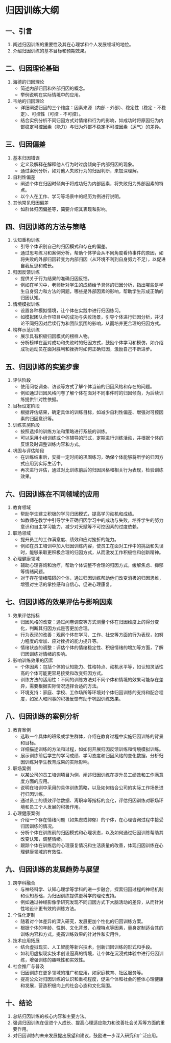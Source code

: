 # 归因训练大纲

## 一、引言
1. 阐述归因训练的重要性及其在心理学和个人发展领域的地位。
2. 介绍归因训练的基本目标和预期效果。

## 二、归因理论基础
1. 海德的归因理论
    - 简述内部归因和外部归因的概念。
    - 举例说明在实际情境中的应用。
2. 韦纳的归因理论
    - 详细阐述归因的三个维度：因素来源（内部 - 外部）、稳定性（稳定 - 不稳定）、可控性（可控 - 不可控）。
    - 结合实例分析不同归因方式对情绪和行为的影响，如成功时将原因归为内部稳定可控因素（能力）与归为外部不稳定不可控因素（运气）的差异。

## 三、归因偏差
1. 基本归因错误
    - 定义及解释在解释他人行为时过度倾向于内部归因的现象。
    - 通过案例分析，如对他人失败行为的归因判断，来加深理解。
2. 自利性偏差
    - 阐述个体在归因时倾向于将成功归为内部因素，将失败归为外部因素的特点。
    - 以个人在工作、学习等场景中的经历为例进行说明。
3. 其他常见归因偏差
    - 如群体归因偏差等，简要介绍其表现和影响。

## 四、归因训练的方法与策略
1. 认知重构训练
    - 引导个体识别自己的归因模式和存在的偏差。
    - 通过思考练习和案例分析，帮助个体学会从不同角度看待事件的原因，如将失败的外部归因转变为内部归因（从环境不利到自身努力不足），以促进自我反思和成长。
2. 归因反馈训练
    - 提供关于行为结果的准确归因反馈。
    - 例如在学习中，老师针对学生的成绩给予具体的归因分析，指出哪些是学生自身努力和方法的问题，哪些是外部因素的影响，帮助学生形成正确的归因认知。
3. 情境模拟训练
    - 设置各种模拟情境，让个体在实践中进行归因练习。
    - 如模拟团队合作项目中的成功与失败场景，引导个体进行归因分析，并讨论不同归因对后续行为和团队氛围的影响，从而培养更合理的归因方式。
4. 榜样示范训练
    - 展示具有积极归因模式的榜样人物。
    - 分析榜样在面对成功和失败时的归因方式，鼓励个体学习和模仿，如介绍成功运动员在面对胜利和挫折时如何正确归因，激励自己不断进步。

## 五、归因训练的实施步骤
1. 评估阶段
    - 使用问卷调查、访谈等方式了解个体当前的归因风格和存在的问题。
    - 例如通过归因风格问卷了解个体在面对不同事件时的归因倾向，为后续训练提供针对性依据。
2. 目标设定阶段
    - 根据评估结果，确定具体的训练目标，如减少自利性偏差、增强对可控因素的归因意识等。
3. 训练实施阶段
    - 按照选择的训练方法和策略进行系统的训练。
    - 可以采用小组训练或个体辅导的形式，定期进行训练活动，并根据个体的反馈及时调整训练内容和方式。
4. 巩固与评估阶段
    - 在训练结束后，安排一定时间的巩固练习，确保个体能够将所学的归因方式应用到实际生活中。
    - 再次进行评估，通过对比训练前后的归因风格和相关行为表现，检验训练效果。

## 六、归因训练在不同领域的应用
1. 教育领域
    - 帮助学生建立积极的学习归因模式，提高学习动机和成绩。
    - 如教师在教学中引导学生正确归因学习中的成功与失败，培养学生的努力意识和自主学习能力，减少对天赋等不可控因素的过度依赖。
2. 职场领域
    - 提升员工的工作满意度、绩效和应对挫折的能力。
    - 例如在员工培训中加入归因训练内容，使员工在面对工作中的挑战和失误时，能够采取更积极合理的归因方式，从而激发工作积极性和创新精神。
3. 心理健康领域
    - 辅助心理咨询和治疗，帮助个体调整不合理的归因方式，缓解焦虑、抑郁等情绪问题。
    - 对于存在情绪障碍的个体，通过归因训练帮助他们改变消极的归因思维，增强对生活的掌控感和自信心，促进心理康复。

## 七、归因训练的效果评估与影响因素
1. 效果评估指标
    - 归因风格的改变：通过问卷调查等方式测量个体在归因维度上的得分变化，判断其归因方式是否更加合理。
    - 行为表现的改善：观察个体在学习、工作、社交等方面的行为表现，如努力程度的增加、应对挫折的能力提升等。
    - 情绪状态的调整：评估个体的情绪稳定性、积极情绪的增加等方面，了解归因训练对情绪的影响。
2. 影响训练效果的因素
    - 个体因素：包括个体的认知能力、性格特点、动机水平等，如认知灵活性高的个体可能更容易接受和改变归因方式。
    - 训练方法的适用性：不同的训练方法对不同个体和情境的效果可能存在差异，需要根据实际情况选择合适的方法。
    - 环境支持：家庭、学校、工作场所等环境对个体归因训练的支持和配合程度，如家人和同事的积极反馈有助于巩固训练效果。

## 八、归因训练的案例分析
1. 教育案例
    - 选取一个具体的班级或学生群体，介绍在教育过程中实施归因训练的背景和目标。
    - 详细描述训练的方法和过程，如如何开展归因反馈训练和情境模拟训练。
    - 展示训练前后学生的学习成绩、学习态度和归因风格的变化数据，分析归因训练对学生教育成果的实际影响。
2. 职场案例
    - 以某公司的员工培训项目为例，阐述归因训练在提升员工绩效和工作满意度方面的应用。
    - 说明在培训中采用的具体训练策略，以及如何结合公司的实际工作场景进行归因训练。
    - 通过员工的绩效评估数据、离职率等指标的变化，评估归因训练对职场环境和员工个人发展的积极作用。
3. 心理健康案例
    - 介绍一个存在情绪问题（如焦虑或抑郁）的个体，在心理咨询过程中接受归因训练的情况。
    - 分析个体在训练前的归因模式和心理状态，以及如何通过归因训练帮助其改变认知，调整情绪。
    - 跟踪个体在训练后的心理康复情况和生活质量的改善，体现归因训练在心理健康领域的有效性。

## 九、归因训练的发展趋势与展望
1. 跨学科融合
    - 与神经科学、认知心理学等学科的进一步融合，探索归因过程的神经机制和认知基础，为归因训练提供更科学的理论支持。
    - 例如通过神经影像学研究发现不同归因方式下大脑活动的差异，从而针对性地设计更有效的训练方法。
2. 个性化定制
    - 随着对个体差异的深入研究，发展更加个性化的归因训练方案。
    - 根据个体的年龄、性别、文化背景、心理特点等因素，量身定制适合其的训练内容和方式，提高训练效果的针对性和实用性。
3. 技术应用拓展
    - 结合虚拟现实、人工智能等新兴技术，创新归因训练的形式和手段。
    - 如利用虚拟现实技术创设逼真的情境，让个体在沉浸式体验中进行归因训练，增强训练的趣味性和实效性。
4. 社会推广与普及
    - 归因训练在更多领域的推广和应用，如家庭教育、社区服务等。
    - 提高公众对归因训练的认识和重视程度，促进个体和社会的整体心理健康和发展，营造积极向上的社会心态和文化氛围。

## 十、结论
1. 总结归因训练的核心内容和主要方法。
2. 强调归因训练在促进个人成长、提高心理适应能力和改善社会关系等方面的重要作用。
3. 对归因训练的未来发展提出展望和建议，鼓励进一步深入研究和广泛应用。
